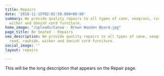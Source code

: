 ```yaml
---
title: Repairs
date: '2018-11-15T02:02:50.000+00:00'
summary: We provide quality repairs to all types of cane, seagrass, rush, reed, rawhide,
  wicker and danish cord furniture.
home_image: "/uploads/Canva - Brown Wooden Board.jpg"
page_title: Be Seated - Repairs
seo_description: We provide quality repairs to all types of cane, seagrass, rush,
  reed, rawhide, wicker and danish cord furniture.
social_image: ''
layout: repairs

---
```

This will be the long description that appears on the Repair page.